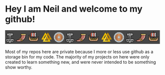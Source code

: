 # Hey I am Neil and welcome to my github!

<img src="https://github.com/xRuhRohx/xRuhRohx/raw/master/viking_banner.png" alt="banner with viking icons">

Most of my repos here are private because I more or less use github as a storage bin for my code.
The majority of my projects on here were only created to learn something new, and were never intended to be something show worthy.
